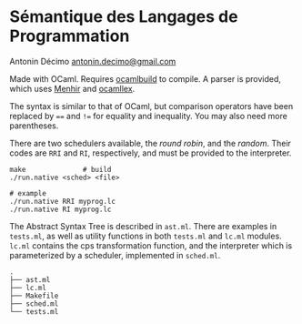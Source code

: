 # Sémantique des Langages de Programmation

Antonin Décimo <antonin.decimo@gmail.com>

Made with OCaml. Requires
[ocamlbuild](https://github.com/ocaml/ocamlbuild) to compile.
A parser is provided, which uses [Menhir]() and [ocamllex]().

The syntax is similar to that of OCaml, but comparison operators have
been replaced by `==` and `!=` for equality and inequality. You may
also need more parentheses.

There are two schedulers available, the *round robin*, and the
*random*. Their codes are `RRI` and `RI`, respectively, and must be
provided to the interpreter.

``` shell
make              # build
./run.native <sched> <file>

# example
./run.native RRI myprog.lc
./run.native RI myprog.lc
```

The Abstract Syntax Tree is described in `ast.ml`. There are examples
in `tests.ml`, as well as utility functions in both `tests.ml` and
`lc.ml` modules. `lc.ml` contains the cps transformation function, and
the interpreter which is parameterized by a scheduler, implemented in
`sched.ml`.

```
.
├── ast.ml
├── lc.ml
├── Makefile
├── sched.ml
└── tests.ml
```
